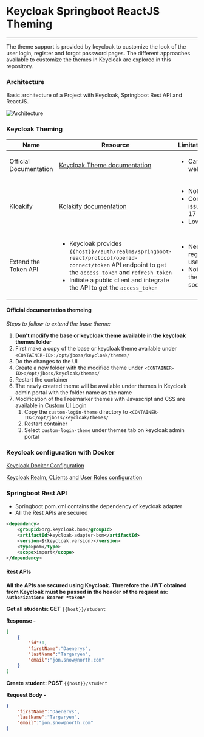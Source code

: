 # Keycloak Springboot ReactJS Theming
---
The theme support is provided by keycloak to customize the look of the user login, register and forgot password pages. The different approaches available to customize the themes in Keycloak are explored in this repository.

### Architecture

Basic architecture of a Project with Keycloak, Springboot Rest API and ReactJS.

![Architecture](https://drive.google.com/uc?export=view&id=1skdlPaOCpx1nwxOsb76v6dZQsJFD_3hN)

### Keycloak Theming

|Name|Resource|Limitation/Advantage|
|----|-----|-------|
|Official Documentation|[Keycloak Theme documentation](https://www.keycloak.org/docs/latest/server_development/index.html#_themes)| <ul><li>Can use material web components</li></ul>|
|Kloakify|[Kolakify documentation](https://github.com/InseeFrLab/keycloakify)| <ul><li>Not widely used</li><li>Configuration issues with react 17</li><li>Low reputation</li></ul>|
|Extend the Token API| <ul><li>Keycloak provides `{{host}}//auth/realms/springboot-react/protocol/openid-connect/token` API endpoint to get the `access_token` and `refresh_token`</li><li>Initiate a public client and integrate the API to get the `access_token`</li></ul>|<ul><li>Need to check the registration of user flow</li><li>Not tested with the behavior of social logins</li></ul>|

#### Official documentation themeing

_Steps to follow to extend the base theme:_

1. **Don't modify the base or keycloak theme available in the keycloak themes folder**
2. First make a copy of the base or keycloak theme available under   `<CONTAINER-ID>:/opt/jboss/keycloak/themes/`
3. Do the changes to the UI
4. Create a new folder with the modified theme under `<CONTAINER-ID>:/opt/jboss/keycloak/themes/`
5. Restart the container
6. The newly created theme will be available under themes in Keycloak admin portal with the folder name as the name
7. Modification of the Freemarker themes with Javascript and CSS are available in [Custom UI Login](https://bitbucket.org/mitesp/keycloack-auth-web/src/a2845db6333e68a58fe9a71deaf13ab92617c829/?at=feature%2Fcustom-login)
      1. Copy the `custom-login-theme` directory to `<CONTAINER-ID>:/opt/jboss/keycloak/themes/`
      2. Restart container 
      3. Select `custom-login-theme` under themes tab on keycloak admin portal

### Keycloak configuration with Docker

[Keycloak Docker Configuration](https://www.keycloak.org/getting-started/getting-started-docker)

[Keycloak Realm, CLients and User Roles configuration](https://www.keycloak.org/docs/latest/server_admin/#configuring-realms)

### Springboot Rest API

- Springboot pom.xml contains the dependency of keycloak adapter
- All the Rest APIs are secured  

```xml
<dependency>
    <groupId>org.keycloak.bom</groupId>
    <artifactId>keycloak-adapter-bom</artifactId>
    <version>${keycloak.version}</version>
    <type>pom</type>
    <scope>import</scope>
</dependency>
```

#### Rest APIs

**All the APIs are secured using Keycloak. Threrefore the JWT obtained from Keycloak must be passed in the header of the request as: `Authorization: Bearer *token*`**

**Get all students: GET** `{{host}}/student`

**Response -** 
```json
[
    {
        "id":1,
        "firstName":"Daenerys",
        "lastName":"Targaryen",
        "email":"jon.snow@north.com"
    }
]
```

**Create student: POST** `{{host}}/student`

**Request Body -**
```json
{
    "firstName":"Daenerys",
    "lastName":"Targaryen",
    "email":"jon.snow@north.com"
}
```

